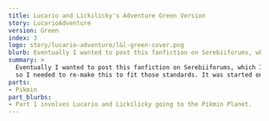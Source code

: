 ```yaml
---
title: Lucario and Lickilicky's Adventure Green Version
story: LucarioAdventure
version: Green
index: 3
logo: story/lucario-adventure/l&l-green-cover.png
blurb: Eventually I wanted to post this fanfiction on Serebiiforums, which I was active on at the time. The older versions both had the chapters as being too short for Serebiiforums' standards, so I needed to re-make this to fit those standards.
summary: >
  Eventually I wanted to post this fanfiction on Serebiiforums, which I was active on at the time. The older versions both had the chapters as being too short for Serebiiforums' standards, 
  so I needed to re-make this to fit those standards. It was started on August 11, 2009, and I never finished the first chapter.
parts:
- Pikmin
part_blurbs:
- Part 1 involves Lucario and Lickilicky going to the Pikmin Planet.
---
```

